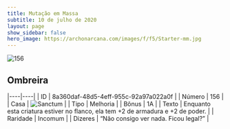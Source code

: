 ```yaml
---
title: Mutação em Massa
subtitle: 10 de julho de 2020
layout: page
show_sidebar: false
hero_image: https://archonarcana.com/images/f/f5/Starter-mm.jpg
---
```


![156](https://cdn.keyforgegame.com/media/card_front/pt/479_156_F6GMMXCFJ9PC_pt.png)

## Ombreira

|----|----|
| ID | 8a360daf-48d5-4eff-955c-92a97a022a0f |
| Número | 156 |
| Casa | ![Sanctum](https://archonarcana.com/images/thumb/c/c7/Sanctum.png/22px-Sanctum.png "Santuário") |
| Tipo | Melhoria |
| Bônus | 1A |
| Texto | Enquanto esta criatura estiver no flanco, ela tem +2 de armadura   e +2 de poder. |
| Raridade | Incomum |
| Dizeres | “Não consigo ver nada. Ficou legal?” |
